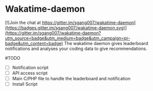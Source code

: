 # Wakatime-daemon

[![Join the chat at https://gitter.im/sgang007/wakatime-daemon](https://badges.gitter.im/sgang007/wakatime-daemon.svg)](https://gitter.im/sgang007/wakatime-daemon?utm_source=badge&utm_medium=badge&utm_campaign=pr-badge&utm_content=badge)
The wakatime daemon gives leaderboard notifications and analyses your coding data to give recommendations.

#TODO

- [ ] Notification script
- [ ] API access script
- [ ] Main C/PHP file to handle the leaderboard and notification
- [ ] Install Script